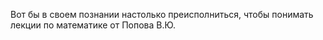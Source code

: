 Вот бы в своем познании настолько преисполниться, чтобы понимать лекции по математике от Попова В.Ю. 
